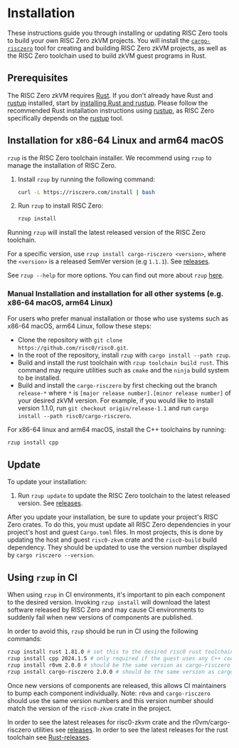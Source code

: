 # Installation

These instructions guide you through installing or updating RISC Zero tools to build your own RISC Zero zkVM projects. You will install the [`cargo-risczero`][cargo-risczero] tool for creating and building RISC Zero zkVM projects, as well as the RISC Zero toolchain used to build zkVM guest programs in Rust.

## Prerequisites

The RISC Zero zkVM requires [Rust]. If you don't already have Rust and [rustup] installed, start by [installing Rust and rustup][install-rust]. Please follow the recommended Rust installation instructions using [rustup], as RISC Zero specifically depends on the [rustup] tool.

## Installation for x86-64 Linux and arm64 macOS

`rzup` is the RISC Zero toolchain installer. We recommend using `rzup` to manage the installation of RISC Zero.

1. Install `rzup` by running the following command:
   ```sh
   curl -L https://risczero.com/install | bash
   ```
2. Run `rzup` to install RISC Zero:
   ```sh
   rzup install
   ```

Running `rzup` will install the latest released version of the RISC Zero toolchain.

For a specific version, use `rzup install cargo-risczero <version>`, where the `<version>` is a released SemVer version (e.g `1.1.1`). See [releases].

See `rzup --help` for more options. You can find out more about `rzup` [here][rzup-repo].

### Manual Installation and installation for all other systems (e.g. x86-64 macOS, arm64 Linux)

For users who prefer manual installation or those who use systems such as x86-64 macOS, arm64 Linux, follow these steps:

- Clone the repository with `git clone https://github.com/risc0/risc0.git`.
- In the root of the repository, install `rzup` with `cargo install --path rzup`.
- Build and install the rust toolchain with `rzup toolchain build rust`. This command may require utilities such as `cmake` and the `ninja` build system to be installed.
- Build and install the `cargo-risczero` by first checking out the branch `release-*` where `*` is `[major release number].[minor release number]` of your desired zkVM version. For example, if you would like to install version 1.1.0, run `git checkout origin/release-1.1` and run `cargo install --path risc0/cargo-risczero`.

For x86-64 linux and arm64 macOS, install the C++ toolchains by running:

```sh
rzup install cpp
```

## Update

To update your installation:

1. Run `rzup update` to update the RISC Zero toolchain to the latest released version. See [releases].

After you update your installation, be sure to update your project's RISC Zero crates. To do this, you must update all RISC Zero dependencies in your project's host and guest `Cargo.toml` files. In most projects, this is done by updating the host and guest `risc0-zkvm` crate and the `risc0-build` build dependency. They should be updated to use the version number displayed by `cargo risczero --version`.

## Using `rzup` in CI

When using `rzup` in CI environments, it's important to pin each component to
the desired version. Invoking `rzup install` will download the latest software
released by RISC Zero and may cause CI environments to suddenly fail when new
versions of components are published.

In order to avoid this, `rzup` should be run in CI using the following commands:

```sh
rzup install rust 1.81.0 # set this to the desired risc0 rust toolchain.
rzup install cpp 2024.1.5 # only required if the guest uses any C++ code or rust crates that bind to C++ code.
rzup install r0vm 2.0.0 # should be the same version as cargo-risczero and risc0-zkvm crate
rzup install cargo-risczero 2.0.0 # should be the same version as cargo-risczero and risc0-zkvm crate
```

Once new versions of components are released, this allows CI maintainers to bump
each component individually. Note: `r0vm` and `cargo-risczero` should use the
same version numbers and this version number should match the version of the
`risc0-zkvm` crate in the project.

In order to see the latest releases for risc0-zkvm crate and the r0vm/cargo-risczero utilities see [releases].
In order to see the latest releases for the rust toolchain see [Rust-releases].

[cargo-risczero]: https://crates.io/crates/cargo-risczero
[install-rust]: https://doc.rust-lang.org/cargo/getting-started/installation.html
[releases]: https://github.com/risc0/risc0/releases
[Rust]: https://www.rust-lang.org
[Rust-releases]: https://github.com/risc0/rust/releases
[rustup]: https://rustup.rs
[rzup-repo]: https://github.com/risc0/risc0/tree/main/rzup
